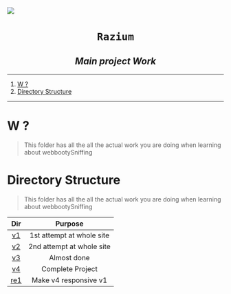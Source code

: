 <img src="./a2.mp4">

<h1 align="center"><code>Razium</code></h1>
<h2 align="center"><i> Main project Work </i></h2>

---

1. [W ?](#w-)
2. [Directory Structure](#directory-structure)

---

# W ?

> This folder has all the all the actual work you are doing when learning about webbootySniffing

# Directory Structure

> This folder has all the all the actual work you are doing when learning about webbootySniffing

|     Dir      |          Purpose          |
| :----------: | :-----------------------: |
|  [v1](./v1)  | 1st attempt at whole site |
|  [v2](./v2)  | 2nd attempt at whole site |
|  [v3](./v3)  |        Almost done        |
|  [v4](./v4)  |     Complete Project      |
| [re1](./re1) |   Make v4 responsive v1   |
